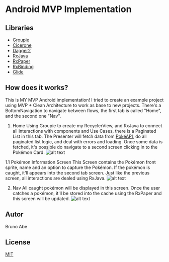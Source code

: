 # Android MVP Implementation

## Libraries
- [Groupie](https://github.com/lisawray/groupie)
- [Cicerone](https://github.com/terrakok/Cicerone)
- [Dagger2](https://github.com/google/dagger)
- [RxJava](https://github.com/ReactiveX/RxJava)
- [RxPaper](https://github.com/pakoito/RxPaper)
- [RxBinding](https://github.com/JakeWharton/RxBinding)
- [Glide](https://github.com/bumptech/glide)

## How does it works?
This is MY MVP Android implementation! I tried to create an example project using MVP + Clean Architecture to work as base to new projects.
There's a BottomNavigation to navigate between flows, the first tab is called "Home", and the second one "Nav".

1. Home
Using Groupie to create my RecyclerView, and RxJava to connect all interactions with components and Use Cases, there is a Paginated List in
this tab. The Presenter will fetch data from [PokéAPI](https://pokeapi.co/), do all paginated list logic, and deal with errors and loading. 
Once some data is fetched, it's possible do navigate to a second screen clicking in to the Pokémon Card.
![alt text](https://i.imgur.com/lTQlMCr.png)

1.1 Pokémon Information Screen
This Screen contains the Pokémon front sprite, name and an option to capture the Pokémon. If the pokémon is caught, it'll appears into the second
tab screen. Just like the previous screen, all interactions are dealed using RxJava.
![alt text](https://i.imgur.com/bgmfQXn.png)

2. Nav
All caught pokémon will be displayed in this screen. Once the user catches a pokémon, it'll be stored into the cache using the RxPaper and this
screen will be updated.
![alt text](https://i.imgur.com/YNeWqoK.png)

## Autor
Bruno Abe

## License
[MIT](https://choosealicense.com/licenses/mit/)
